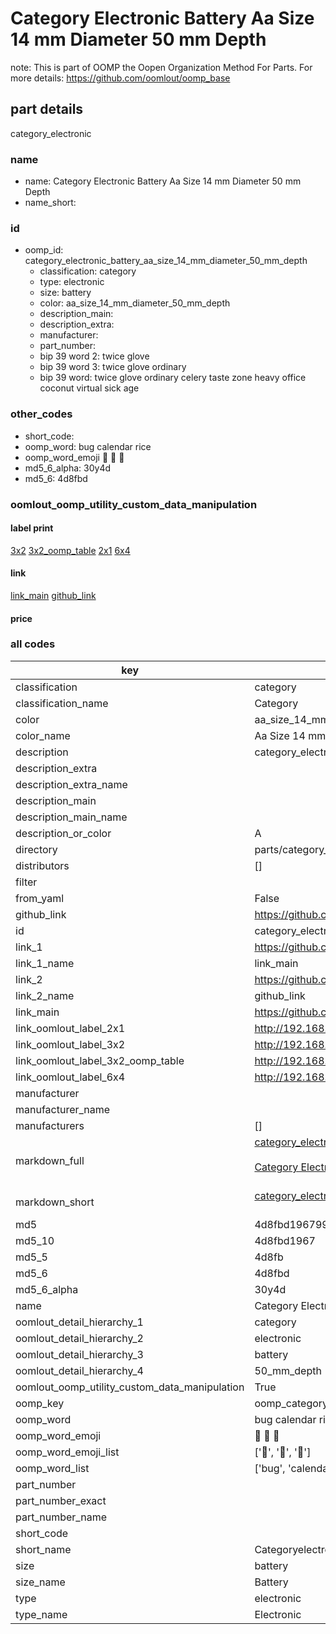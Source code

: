 # Category Electronic Battery Aa Size 14 mm Diameter 50 mm Depth  

note: This is part of OOMP the Oopen Organization Method For Parts. For more details: https://github.com/oomlout/oomp_base

##  part details



category_electronic

### name
* name: Category Electronic Battery Aa Size 14 mm Diameter 50 mm Depth
* name_short: 
### id
* oomp_id: category_electronic_battery_aa_size_14_mm_diameter_50_mm_depth
  * classification: category
  * type: electronic
  * size: battery
  * color: aa_size_14_mm_diameter_50_mm_depth
  * description_main: 
  * description_extra: 
  * manufacturer: 
  * part_number: 
  * bip 39 word 2: twice glove
  * bip 39 word 3: twice glove ordinary
  * bip 39 word: twice glove ordinary celery taste zone heavy office coconut virtual sick age

### other_codes
* short_code: 
* oomp_word: bug calendar rice
* oomp_word_emoji :bug: :calendar: :rice:
* md5_6_alpha: 30y4d
* md5_6: 4d8fbd






### oomlout_oomp_utility_custom_data_manipulation
#### label print
[3x2](http://192.168.1.245:1112/?label=oomp%2030y4d)
[3x2_oomp_table](http://192.168.1.107:1112/?label=oomp%2030y4d)
[2x1](http://192.168.1.242:1112/?label=oomp%2030y4d)
[6x4](http://192.168.1.55:1112/?label=oomp%2030y4d)    

#### link

[link_main](https://github.com/oomlout/oomlout_oomp_current_version_messy/tree/main/parts/category_electronic_battery_aa_size_14_mm_diameter_50_mm_depth) [github_link](https://github.com/oomlout/oomlout_oomp_part_src/tree/main/parts/category_electronic_battery_aa_size_14_mm_diameter_50_mm_depth)                             

#### price







### all codes 
| key | value |  
| --- | --- |  
| classification | category |  
| classification_name | Category |  
| color | aa_size_14_mm_diameter_50_mm_depth |  
| color_name | Aa Size 14 mm Diameter 50 mm Depth |  
| description | category_electronic |  
| description_extra |  |  
| description_extra_name |  |  
| description_main |  |  
| description_main_name |  |  
| description_or_color | A  |  
| directory | parts/category_electronic_battery_aa_size_14_mm_diameter_50_mm_depth |  
| distributors | [] |  
| filter |  |  
| from_yaml | False |  
| github_link | https://github.com/oomlout/oomlout_oomp_part_src/tree/main/parts/category_electronic_battery_aa_size_14_mm_diameter_50_mm_depth |  
| id | category_electronic_battery_aa_size_14_mm_diameter_50_mm_depth |  
| link_1 | https://github.com/oomlout/oomlout_oomp_current_version_messy/tree/main/parts/category_electronic_battery_aa_size_14_mm_diameter_50_mm_depth |  
| link_1_name | link_main |  
| link_2 | https://github.com/oomlout/oomlout_oomp_part_src/tree/main/parts/category_electronic_battery_aa_size_14_mm_diameter_50_mm_depth |  
| link_2_name | github_link |  
| link_main | https://github.com/oomlout/oomlout_oomp_current_version_messy/tree/main/parts/category_electronic_battery_aa_size_14_mm_diameter_50_mm_depth |  
| link_oomlout_label_2x1 | http://192.168.1.242:1112/?label=oomp%2030y4d |  
| link_oomlout_label_3x2 | http://192.168.1.245:1112/?label=oomp%2030y4d |  
| link_oomlout_label_3x2_oomp_table | http://192.168.1.107:1112/?label=oomp%2030y4d |  
| link_oomlout_label_6x4 | http://192.168.1.55:1112/?label=oomp%2030y4d |  
| manufacturer |  |  
| manufacturer_name |  |  
| manufacturers | [] |  
| markdown_full | [category_electronic_battery_aa_size_14_mm_diameter_50_mm_depth](https://github.com/oomlout/oomlout_oomp_current_version_messy/tree/main/parts/category_electronic_battery_aa_size_14_mm_diameter_50_mm_depth)<br>[](https://github.com/oomlout/oomlout_oomp_current_version_messy/tree/main/parts/category_electronic_battery_aa_size_14_mm_diameter_50_mm_depth)<br>[Category Electronic Battery Aa Size 14 Mm Diameter 50 Mm Depth](https://github.com/oomlout/oomlout_oomp_current_version_messy/tree/main/parts/category_electronic_battery_aa_size_14_mm_diameter_50_mm_depth)<br><br> |  
| markdown_short | [category_electronic_battery_aa_size_14_mm_diameter_50_mm_depth](https://github.com/oomlout/oomlout_oomp_current_version_messy/tree/main/parts/category_electronic_battery_aa_size_14_mm_diameter_50_mm_depth)<br><br> |  
| md5 | 4d8fbd1967998d4fff6f12513898ef5a |  
| md5_10 | 4d8fbd1967 |  
| md5_5 | 4d8fb |  
| md5_6 | 4d8fbd |  
| md5_6_alpha | 30y4d |  
| name | Category Electronic Battery Aa Size 14 mm Diameter 50 mm Depth |  
| oomlout_detail_hierarchy_1 | category |  
| oomlout_detail_hierarchy_2 | electronic |  
| oomlout_detail_hierarchy_3 | battery |  
| oomlout_detail_hierarchy_4 | 50_mm_depth |  
| oomlout_oomp_utility_custom_data_manipulation | True |  
| oomp_key | oomp_category_electronic_battery_aa_size_14_mm_diameter_50_mm_depth |  
| oomp_word | bug calendar rice |  
| oomp_word_emoji | :bug: :calendar: :rice: |  
| oomp_word_emoji_list | [':bug:', ':calendar:', ':rice:'] |  
| oomp_word_list | ['bug', 'calendar', 'rice'] |  
| part_number |  |  
| part_number_exact |  |  
| part_number_name |  |  
| short_code |  |  
| short_name | Categoryelectronic |  
| size | battery |  
| size_name | Battery |  
| type | electronic |  
| type_name | Electronic |  
